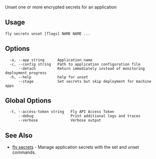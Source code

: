 Unset one or more encrypted secrets for an application

## Usage
~~~
fly secrets unset [flags] NAME NAME ...
~~~

## Options

~~~
  -a, --app string      Application name
  -c, --config string   Path to application configuration file
      --detach          Return immediately instead of monitoring deployment progress
  -h, --help            help for unset
      --stage           Set secrets but skip deployment for machine apps
~~~

## Global Options

~~~
  -t, --access-token string   Fly API Access Token
      --debug                 Print additional logs and traces
      --verbose               Verbose output
~~~

## See Also

* [fly secrets](/docs/flyctl/fly-secrets/)	 - Manage application secrets with the set and unset commands.

